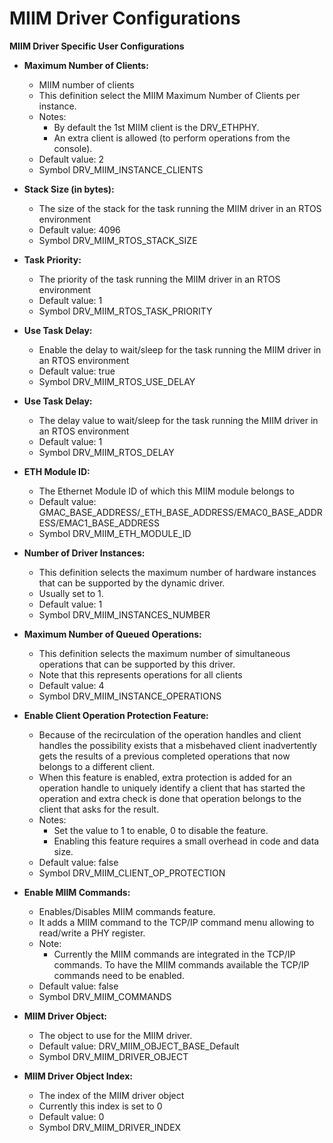 # MIIM Driver  Configurations

**MIIM Driver Specific User Configurations**

- **Maximum Number of Clients:**
    - MIIM number of clients
    - This definition select the MIIM Maximum Number of Clients per instance.
    - Notes:
        - By default the 1st MIIM client is the DRV_ETHPHY.
        - An extra client is allowed (to perform operations from the console).
    - Default value: 2
    - Symbol DRV_MIIM_INSTANCE_CLIENTS

- **Stack Size (in bytes):**
    - The size of the stack for the task running the MIIM driver in an RTOS environment
    - Default value: 4096
    - Symbol DRV_MIIM_RTOS_STACK_SIZE

- **Task Priority:**
    - The priority of the task running the MIIM driver in an RTOS environment
    - Default value: 1
    - Symbol DRV_MIIM_RTOS_TASK_PRIORITY

- **Use Task Delay:**
    - Enable the delay to wait/sleep for the task running the MIIM driver in an RTOS environment
    - Default value: true
    - Symbol DRV_MIIM_RTOS_USE_DELAY

- **Use Task Delay:**
    - The delay value to wait/sleep for the task running the MIIM driver in an RTOS environment
    - Default value: 1
    - Symbol DRV_MIIM_RTOS_DELAY

- **ETH Module ID:**
    - The Ethernet Module ID of which this MIIM module belongs to
    - Default value: GMAC_BASE_ADDRESS/_ETH_BASE_ADDRESS/EMAC0_BASE_ADDRESS/EMAC1_BASE_ADDRESS
    - Symbol DRV_MIIM_ETH_MODULE_ID

- **Number of Driver Instances:**
    - This definition selects the maximum number of hardware instances that can be supported by the dynamic driver.
    - Usually set to 1.
    - Default value: 1
    - Symbol DRV_MIIM_INSTANCES_NUMBER

- **Maximum Number of Queued Operations:**
    - This definition selects the maximum number of simultaneous operations that can be supported by this driver.
    - Note that this represents operations for all clients
    - Default value: 4
    - Symbol DRV_MIIM_INSTANCE_OPERATIONS

- **Enable Client Operation Protection Feature:**
    - Because of the recirculation of the operation handles and client handles the possibility exists that a misbehaved client inadvertently gets the results of a previous completed operations that now belongs to a different client.
    - When this feature is enabled, extra protection is added for an operation handle to uniquely identify a client that has started the operation and extra check is done that operation belongs to the client that asks for the result.
    - Notes:
        - Set the value to 1 to enable, 0 to disable the feature.
        - Enabling this feature requires a small overhead in code and data size.
    - Default value: false
    - Symbol DRV_MIIM_CLIENT_OP_PROTECTION

- **Enable MIIM Commands:**
    - Enables/Disables MIIM commands feature.
    - It adds a MIIM command to the TCP/IP command menu allowing to read/write a PHY register.
    - Note:
        - Currently the MIIM commands are integrated in the TCP/IP commands. To have the MIIM commands available the TCP/IP commands need to be enabled.
    - Default value: false
    - Symbol DRV_MIIM_COMMANDS

- **MIIM Driver Object:**
    - The object to use for the MIIM driver.
    - Default value: DRV_MIIM_OBJECT_BASE_Default
    - Symbol DRV_MIIM_DRIVER_OBJECT

- **MIIM Driver Object Index:**
    - The index of the MIIM driver object
    - Currently this index is set to 0
    - Default value: 0
    - Symbol DRV_MIIM_DRIVER_INDEX

